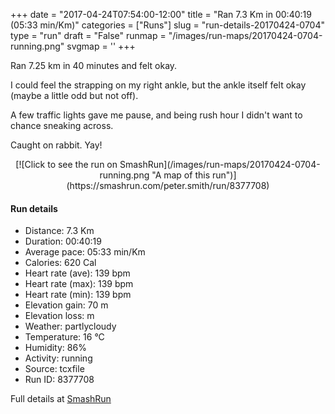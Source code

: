 +++
date = "2017-04-24T07:54:00-12:00"
title = "Ran 7.3 Km in 00:40:19 (05:33 min/Km)"
categories = ["Runs"]
slug = "run-details-20170424-0704"
type = "run"
draft = "False"
runmap = "/images/run-maps/20170424-0704-running.png"
svgmap = '<polyline points="86 49, 91 40, 91 36, 92 34, 81 32, 80 33, 75 33, 75 34, 73 35, 64 37, 59 41, 43 54, 34 60, 6 69, 1 65, 0 64, 1 62, 14 54, 45 34, 47 34, 59 40, 66 36, 73 35, 80 33, 91 33, 92 35, 94 34, 100 37, 93 50, 93 56, 88 57, 87 56, 91 46, 88 45, 85 49">'
+++

Ran 7.25 km in 40 minutes and felt okay. 

I could feel the strapping on my right ankle, but the ankle itself felt okay (maybe a little odd but not off). 

A few traffic lights gave me pause, and being rush hour I didn't want to chance sneaking across. 

Caught on rabbit. Yay! 

<!--more-->

<center>
[![Click to see the run on SmashRun](/images/run-maps/20170424-0704-running.png "A map of this run")](https://smashrun.com/peter.smith/run/8377708)
</center>

#### Run details

* Distance: 7.3 Km
* Duration: 00:40:19
* Average pace: 05:33 min/Km
* Calories: 620 Cal
* Heart rate (ave): 139 bpm
* Heart rate (max): 139 bpm
* Heart rate (min): 139 bpm
* Elevation gain: 70 m
* Elevation loss:  m
* Weather: partlycloudy
* Temperature: 16 &deg;C
* Humidity: 86%
* Activity: running
* Source: tcxfile
* Run ID: 8377708

Full details at [SmashRun](https://smashrun.com/peter.smith/run/8377708)